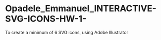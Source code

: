 # Opadele_Emmanuel_INTERACTIVE-SVG-ICONS-HW-1-
To create a minimum of 6 SVG icons, using Adobe Illustrator
